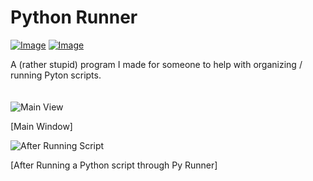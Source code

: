 # Python Runner

[![Image](https://img.shields.io/badge/Download-V1.0-success?style=for-the-badge)](https://github.com/Basicprogrammer10/PythonRunner/releases/download/1.0.0/PythonRunner.exe) [![Image](https://img.shields.io/badge/.NET-V4.7.2+-informational?style=for-the-badge)](https://dotnet.microsoft.com/)

A (rather stupid) program I made for someone to help with organizing / running Pyton scripts.
<br><br><br>
![Main View](https://i.imgur.com/LszAWS6.png)

[Main Window]

![After Running Script](https://i.imgur.com/thsLNtN.png)

[After Running a Python script through Py Runner]
